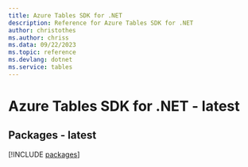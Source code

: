 ```yaml
---
title: Azure Tables SDK for .NET
description: Reference for Azure Tables SDK for .NET
author: christothes
ms.author: chriss
ms.data: 09/22/2023
ms.topic: reference
ms.devlang: dotnet
ms.service: tables
---
```

# Azure Tables SDK for .NET - latest
## Packages - latest
[!INCLUDE [packages](tables-index.md)]